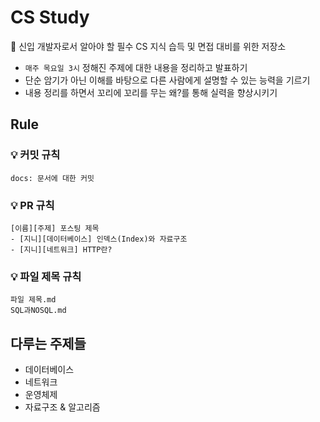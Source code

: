 # CS Study

🌱 신입 개발자로서 알아야 할 필수 CS 지식 습득 및 면접 대비를 위한 저장소

* ```매주 목요일 3시``` 정해진 주제에 대한 내용을 정리하고 발표하기
* 단순 암기가 아닌 이해를 바탕으로 다른 사람에게 설명할 수 있는 능력을 기르기
* 내용 정리를 하면서 꼬리에 꼬리를 무는 왜?를 통해 실력을 향상시키기

## Rule

### 💡 커밋 규칙

```
docs: 문서에 대한 커밋
```

### 💡 PR 규칙

```
[이름][주제] 포스팅 제목
- [지니][데이터베이스] 인덱스(Index)와 자료구조
- [지니][네트워크] HTTP란?
```

### 💡 파일 제목 규칙

```
파일 제목.md
SQL과NOSQL.md
```

## 다루는 주제들
* 데이터베이스
* 네트워크
* 운영체제
* 자료구조 & 알고리즘
